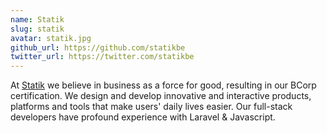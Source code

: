 ```yaml
---
name: Statik
slug: statik
avatar: statik.jpg
github_url: https://github.com/statikbe
twitter_url: https://twitter.com/statikbe
---
```


At [Statik](https://www.statik.be) we believe in business as a force for good, resulting in our BCorp certification. We design and develop innovative and interactive products, platforms and tools that make users' daily lives easier. Our full-stack developers have profound experience with Laravel & Javascript.
